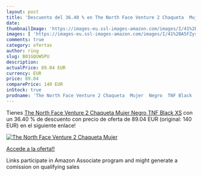 ```yaml
---
layout: post
title: 'Descuento del 36.40 % en The North Face Venture 2 Chaqueta  Mujer'
date: 
thumbnailImage: 'https://images-eu.ssl-images-amazon.com/images/I/41%2BA5FZysTL._SL200_.jpg'
images: [ 'https://images-eu.ssl-images-amazon.com/images/I/41%2BA5FZysTL._SL200_.jpg' ]
comments: true
category: ofertas
author: ring
slug: B01GQUW5PU
description:
actualPrice: 89.04 EUR
currency: EUR
price: 89.04
comparePrice: 140 EUR
inStock: true
prodname: 'The North Face Venture 2 Chaqueta  Mujer  Negro  TNF Black   XS'
---
```


Tienes [The North Face Venture 2 Chaqueta  Mujer  Negro  TNF Black   XS](https://www.amazon.es/dp/B01GQUW5PU/?tag=tolees-21) con un 36.40 % de descuento con precio de oferta de 89.04 EUR (original: 140 EUR) en el siguiente enlace!

[![The North Face Venture 2 Chaqueta  Mujer](https://images-eu.ssl-images-amazon.com/images/I/41%2BA5FZysTL._SL200_.jpg)](https://www.amazon.es/dp/B01GQUW5PU/?tag=tolees-21)

[Accede a la oferta!!](https://www.amazon.es/dp/B01GQUW5PU/?tag=tolees-21)

Links participate in Amazon Associate program and might generate a comission on qualifying sales


